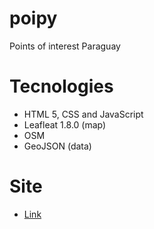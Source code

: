 # poipy
Points of interest Paraguay

# Tecnologies

- HTML 5, CSS and JavaScript
- Leafleat 1.8.0 (map)
- OSM
- GeoJSON (data)

# Site

- [Link](https://poipy.proyectosbeta.net/)
